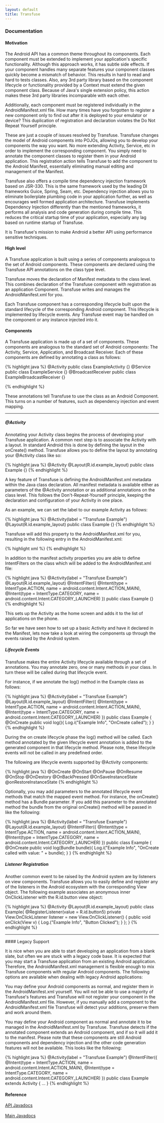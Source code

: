 ```yaml
---
layout: default
title: Transfuse
---
```


### Documentation

#### Motivation

The Android API has a common theme throughout its components.  Each component must be extended to implement your application's specific functionality.  Although this approach works, it has subtle side effects.  If your component handles many separate features your component classes quickly become a mismatch of behavior.  This results in hard to read and hard to tests classes.  Also, any 3rd party library based on the component lifecycle or functionality provided by a Context must extend the given component class.  Because of Java's single extension policy, this action makes these 3rd party libraries incomparable with each other.

Additionally, each component must be registered individually in the AndroidManifest.xml file.  How many times have you forgotten to register a new component only to find out after it is deployed to your emulator or device?  This duplication of registration and declaration violates the Do Not Repeat Yourself principle.

These are just a couple of issues resolved by Transfuse.  Transfuse changes the model of Android components into POJOs, allowing you to develop your components the way you want.  No more extending Activity, Service, etc in order to implement the corresponding component.  You simply need to annotate the component classes to register them in your Android application.  This registration action tells Transfuse to add the component to the Android Manifest, essentially eliminating manual editing and management of the Manifest.

Transfuse also offers a compile time dependency injection framework based on JSR-330.  This is the same framework used by the leading DI frameworks Guice, Spring, Seam, etc.  Dependency injection allows you to eliminate boilerplate plumbing code in your application further, as well as encourages well formed application architecture.  Transfuse implements Dependency Injection differently than the mentioned frameworks, it performs all analysis and code generation during compile time.  This reduces the critical startup time of your application, especially any lag based on runtime startup of Transfuse.

It is Transfuse's mission to make Android a better API using performance sensitive techniques.

#### High level

A Transfuse application is built using a series of components analogous to the set of Android components.  These components are declared using the Transfuse API annotations on the class type level.

Transfuse moves the declaration of Manifest metadata to the class level.  This combines declaration of the Transfuse component with registration as an application Component.  Transfuse writes and manages the AndroidManifest.xml for you.

Each Transfuse component has a corresponding lifecycle built upon the standard lifecycle of the corresponding Android component.  This lifecycle is implemented by lifecycle events.  Any Transfuse event may be handled on the component or any instance injected into it.

#### Components

A Transfuse application is made up of a set of components.  These components are analogous to the standard set of Android components:  The Activity, Service, Application, and Broadcast Receiver.  Each of these components are defined by annotating a class as follows:

{% highlight java %}
@Activity
public class ExampleActivity {}
@Service
public class ExampleService {}
@BroadcastReceiver
public class ExampleBroadcastReceiver {}

{% endhighlight %} 

These annotations tell Transfuse to use the class as an Android Component.  This turns on a number of features, such as dependency injection and event mapping.

<hr/>

##### @Activity

Annotating your Activity class begins the process of developing your Transfuse application.  A common next step is to associate the Activity with a layout.  In standard Android this is done by defining the layout in the onCreate() method.  Transfuse allows you to define the layout by annotating your @Activity class like so:

{% highlight java %}
@Activity
@Layout(R.id.example_layout)
public class Example {}
{% endhighlight %}

A key feature of Transfuse is defining the AndroidManifest.xml metadata within the Java class declaration.  All manifest metadata is available either as parameters of the @Activity annotation or as additional annotations on the class level.  This follows the Don't-Repeat-Yourself principle, keeping the declaration and configuration of your Activity in one place.

As an example, we can set the label to our example Activity as follows:

{% highlight java %}
@Activity(label = "Transfuse Example")
@Layout(R.id.example_layout)
public class Example {}
{% endhighlight %}

Transfuse will add this property to the AndroidManifest.xml for you, resulting in the following entry in the AndroidManifest.xml:

{% highlight xml %}
<activity t:tag="+,l,n" android:label="Transfuse Example" android:name=".ExampleActivity">
</activity>
{% endhighlight %}

In addition to the manifest activity properties you are able to define IntentFilters on the class which will be added to the AndroidManifest.xml file:

{% highlight java %}
@Activity(label = "Transfuse Example")
@Layout(R.id.example_layout)
@IntentFilter({
    @Intent(type = IntentType.ACTION, name = android.content.Intent.ACTION_MAIN),
    @Intent(type = IntentType.CATEGORY, name = android.content.Intent.CATEGORY_LAUNCHER)
})
public class Example {}
{% endhighlight %}

This sets up the Activity as the home screen and adds it to the list of applications on the phone.

So far we have seen how to set up a basic Activity and have it declared in the Manifest, lets now take a look at wiring the components up through the events raised by the Android system.

##### Lifecycle Events

Transfuse makes the entire Activity lifecycle available through a set of annotations.  You may annotate zero, one or many methods in your class.  In turn these will be called during that lifecycle event.

For instance, if we annotate the log() method in the Example class as follows:

{% highlight java %}
@Activity(label = "Transfuse Example")
@Layout(R.id.example_layout)
@IntentFilter({
    @Intent(type = IntentType.ACTION, name = android.content.Intent.ACTION_MAIN),
    @Intent(type = IntentType.CATEGORY, name = android.content.Intent.CATEGORY_LAUNCHER)
})
public class Example {
    @OnCreate
    public void log(){
        Log.i("Example Info", "OnCreate called");
    }
}
{% endhighlight %}

During the on create lifecycle phase the log() method will be called.  Each method annotated by the given lifecycle event annotation is added to the generated component in that lifecycle method.  Please note, these lifecycle events will not be called in any predefined order.

The following are lifecycle events supported by @Activity components:

{% highlight java %}
@OnCreate
@OnStart
@OnPause
@OnResume
@OnStop
@OnDestory
@OnBackPressed
@OnSaveInstanceState
@onRestoreInstanceState
{% endhighlight %}

Optionally, you may add parameters to the annotated lifecycle event methods that match the mapped event method.  For instance, the onCreate() method has a Bundle parameter.  If you add this parameter to the annotated method the bundle from the original onCreate() method will be passed in like the following:

{% highlight java %}
@Activity(label = "Transfuse Example")
@Layout(R.id.example_layout)
@IntentFilter({
    @Intent(type = IntentType.ACTION, name = android.content.Intent.ACTION_MAIN),
    @Intent(type = IntentType.CATEGORY, name = android.content.Intent.CATEGORY_LAUNCHER)
})
public class Example {
    @OnCreate
    public void log(Bundle bundle){
        Log.i("Example Info", "OnCreate called with value: " + bundle);
    }
}
{% endhighlight %}


##### Listener Registration

Another common event to be raised by the Android system are by listeners on view components.  Transfuse allows you to easily define and register any of the listeners in the Android ecosystem with the corresponding View object.  The following example associates an anonymous inner OnClickListener with the R.id.button view object:

{% highlight java %}
@Activity
@Layout(R.id.example_layout)
public class Example{
    @RegisterListener(value = R.id.button5)
    private View.OnClickListener listener = new View.OnClickListener() {
        public void onClick(View v) {
            Log.("Example Info", "Button Clicked");
        }
    };
}
{% endhighlight %}

<hr/>
#### Legacy Support

It is nice when you are able to start developing an application from a blank slate, but often we are stuck with a legacy code base.  It is expected that you may start a Transfuse application from an existing Android application.  Therefore, the AndroidManifest.xml management is flexible enough to mix Transfuse components with regular Android components.  The following options are available when dealing with legacy Android applications:

You may define your Android components as normal, and register them in the AndroidManifest.xml yourself.  You will not be able to use a majority of Transfuse's features and Transfuse will not register your component in the AndroidManifest.xml file.  However, if you manually add a component to the AndroidManifest.xml file Transfuse will detect your additions, preserve them and work around them.

You may define your Android component as normal and annotate it to be managed in the AndroidManifest.xml by Transfuse.  Transfuse detects if the annotated component extends an Android component, and if so it will add it to the manifest.  Please note that these components are still Android components and dependency injection and the other code generation features will not be available.  This looks like the following:

{% highlight java %}
@Activity(label = "Transfuse Example")
@IntentFilter({
        @Intent(type = IntentType.ACTION, name = android.content.Intent.ACTION_MAIN),
        @Intent(type = IntentType.CATEGORY, name = android.content.Intent.CATEGORY_LAUNCHER)
})
public class Example extends Activity {
    ...
}
{% endhighlight %}


#### Reference
<a href="javadocs/api/index.html">API Javadocs</a>
<br/><br/>
<a href="javadocs/main/index.html">Main Javadocs</a>

